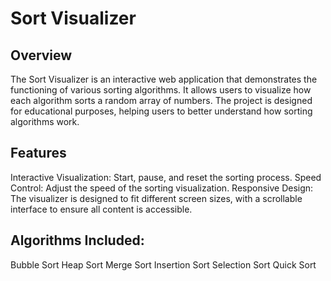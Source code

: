 # Sort Visualizer

## Overview
The Sort Visualizer is an interactive web application that demonstrates the functioning of various sorting algorithms. It allows users to visualize how each algorithm sorts a random array of numbers. The project is designed for educational purposes, helping users to better understand how sorting algorithms work.

## Features
Interactive Visualization: Start, pause, and reset the sorting process.
Speed Control: Adjust the speed of the sorting visualization.
Responsive Design: The visualizer is designed to fit different screen sizes, with a scrollable interface to ensure all content is accessible.
## Algorithms Included:
Bubble Sort
Heap Sort
Merge Sort
Insertion Sort
Selection Sort
Quick Sort
